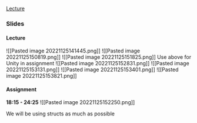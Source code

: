 [Lecture](https://changemakereducation-my.sharepoint.com/:v:/g/personal/david_bang_futuregames_nu/EdwKE7QcHytHmc23rXgCNDIBT3cZ_RNo4hzWf36GnkB3nw?e=Ebxayc&OR=teams&referrer=Teams.TEAMS-ELECTRON&referrerScenario=teams-fileLink&web=1)

### Slides
#### Lecture
![[Pasted image 20221125141445.png]]
![[Pasted image 20221125150819.png]]
![[Pasted image 20221125151825.png]]
Use above for Unity in assignment
![[Pasted image 20221125152831.png]]
![[Pasted image 20221125153131.png]]
![[Pasted image 20221125153401.png]]
![[Pasted image 20221125153821.png]]

#### Assignment
**18:15 - 24:25**
![[Pasted image 20221125152250.png]]









We will be using structs as much as possible